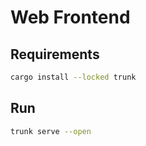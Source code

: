 # Web Frontend

## Requirements

```sh
cargo install --locked trunk
```

## Run

```sh
trunk serve --open
```
